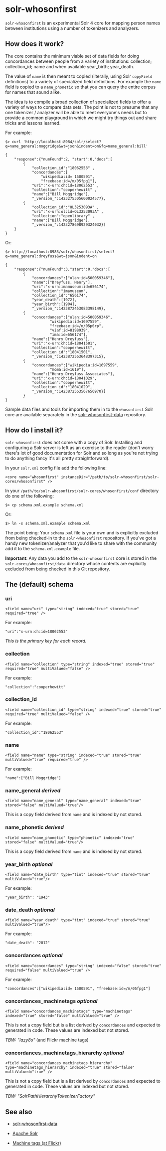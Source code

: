 solr-whosonfirst
==

`solr-whosonfirst` is an experimental Solr 4 core for mapping person names
between institutions using a number of tokenizers and analyzers.

How does it work?
--

The core contains the minimum viable set of data fields for doing concordances
between people from a variety of institutions: collection; collection_id; name
and when available year_birth; year_death.

The value of `name` is then meant to copied (literally, using Solr `copyField`
definitions) to a variety of specialized field definitions. For example the
`name` field is copied to a `name_phonetic` so that you can query the entire
corpus for names that sound alike.

The idea is to compile a broad collection of specialized fields to offer a
variety of ways to compare data sets. The point is not to presume that any one
tokenizer / analyzer will be able to meet everyone's needs but to provide a
common playground in which we might try things out and share tricks and lessons
learned.

For example:

	$> curl 'http://localhost:8984/solr/select?q=name_general:moggridge&wt=json&indent=on&fq=name_general:bill'

	{
		"response":{"numFound":2, "start":0,"docs":[
			{
				"collection_id":"18062553" ,
				"concordances":[
					"wikipedia:id= 1600591",
					"freebase:id=/m/05fpg1"],
				"uri":"x-urn:ch:id=18062553" ,
				"collection":"cooperhewitt" ,
				"name":["Bill Moggridge"],
				"_version_":1423275305600024577},
			{
				"collection_id":"OL3253093A" ,
				"uri":"x-urn:ol:id=OL3253093A" ,
				"collection":"openlibrary" ,
				"name":["Bill Moggridge"],
				"_version_":1423278698929324032}]
		}
	}

Or:

	$> http://localhost:8983/solr/whosonfirst/select?q=name_general:dreyfuss&wt=json&indent=on

	{
		"response":{"numFound":3,"start":0,"docs":[
			{
				"concordances":["ulan:id=500059346"],
				"name":["Dreyfuss, Henry"],
				"uri":"x-urn:imamuseum:id=656174",
				"collection":"imamuseum",
				"collection_id":"656174",
				"year_death":[1972],
				"year_birth":[1904],
				"_version_":1423872453083398149},
			{
				"concordances":["ulan:id=500059346",
						"wikipedia:id=1697559",
						"freebase:id=/m/05p6rp",
						"viaf:id=8198939",
						"ima:id=656174"],
				"name":["Henry Dreyfuss"],
				"uri":"x-urn:ch:id=18041501",
				"collection":"cooperhewitt",
				"collection_id":"18041501",
				"_version_":1423872563648397315},
			{
				"concordances":["wikipedia:id=1697559",
						"moma:id=1619"],
				"name":["Henry Dreyfuss Associates"],
				"uri":"x-urn:ch:id=18041029",
				"collection":"cooperhewitt",
				"collection_id":"18041029",
				"_version_":1423872563567656970}]
			}
	}

Sample data files and tools for importing them in to the `whosonfirst` Solr core
are available separately in the
[solr-whosonfirst-data](https://github.com/cooperhewitt/solr-whosonfirst-data)
repository.

How do I install it?
--

`solr-whosonfirst` does not come with a copy of Solr. Installing and configuring
a Solr server is left as an exercise to the reader (don't worry there's lot of
good documentation for Solr and so long as you're not trying to do anything
fancy it's all pretty straightforward).

In your `solr.xml` config file add the following line:

	<core name="whosonfirst" instanceDir="/path/to/solr-whosonfirst/solr-cores/whosonfirst" />

In your `/path/to/solr-whosonfirst/solr-cores/whosonfirst/conf` directory do one
of the following:

	$> cp schema.xml.example schema.xml

Or:

	$> ln -s schema.xml.example schema.xml

The point being: Your `schema.xml` file is your own and is explicitly excluded
from being checked-in to the `solr-whosonfirst` repository. If you've got a
handy new tokenizer/analyzer that you'd like to share with the community add it
to the `schema.xml.example` file.

**Important**: Any data you add to the `solr-whosonfirst` core is stored in the
`solr-cores/whosonfirst/data` directory whose contents are explicitly excluded
from being checked in this Git repository.

The (default) schema
--

### uri

	<field name="uri" type="string" indexed="true" stored="true" required="true" />

For example:

	"uri":"x-urn:ch:id=18062553"

_This is the primary key for each record._

### collection

	<field name="collection" type="string" indexed="true" stored="true" required="true" multiValued="false" /> 

For example:

	"collection":"cooperhewitt"

### collection_id

	<field name="collection_id" type="string" indexed="true" stored="true" required="true" multiValued="false" /> 

For example:

	"collection_id":"18062553"

### name

	<field name="name" type="string" indexed="true" stored="true" multiValued="true" required="true" />

For example:

	"name":["Bill Moggridge"]

### name_general _derived_

	<field name="name_general" type="name_general" indexed="true" stored="false" multiValued="true"/>

This is a copy field derived from `name` and is indexed by not stored.

### name_phonetic _derived_

	<field name="name_phonetic" type="phonetic" indexed="true" stored="false" multiValued="true"/>

This is a copy field derived from `name` and is indexed by not stored.

### year_birth _optional_
   
	<field name="date_birth" type="tint" indexed="true" stored="true" multiValued="true"/>

For example:

	"year_birth": "1943"

### date_death _optional_

	<field name="year_death" type="tint" indexed="true" stored="true" multiValued="true"/>

For example:

	"date_death": "2012"

### concordances _optional_

	<field name="concordances" type="string" indexed="false" stored="true" required="false" multiValued="true" /> 

For example:

	"concordances":["wikipedia:id= 1600591", "freebase:id=/m/05fpg1"]

### concordances_machinetags  _optional_

	<field name="concordances_machinetags" type="machinetags" indexed="true" stored="false" multiValued="true" />

This is not a copy field but is a list derived by `concordances` and expected to
generated in code. These values are indexed but not stored. 

_TBW: "lazy8s"_ (and Flickr machine tags)

### concordances_machinetags_hierarchy _optional_

	<field name="concordances_machinetags_hierarchy" type="machinetags_hierarchy" indexed="true" stored="false" multiValued="true" />

This is not a copy field but is a list derived by `concordances` and expected to
generated in code. These values are indexed but not stored. 

_TBW: "SolrPathHierarchyTokenizerFactory"_

See also
--

* [solr-whosonfirst-data](https://github.com/cooperhewitt/solr-whosonfirst-data)

* [Apache Solr](https://lucene.apache.org/solr/)

* [Machine tags (at Flickr)](http://www.flickr.com/groups/api/discuss/72157594497877875/)
